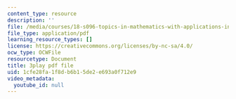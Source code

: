 ```yaml
---
content_type: resource
description: ''
file: /media/courses/18-s096-topics-in-mathematics-with-applications-in-finance-fall-2013/1cfe28fa1f8db6b15de2e693a0f712e9_TuTmC8aOQJE.pdf
file_type: application/pdf
learning_resource_types: []
license: https://creativecommons.org/licenses/by-nc-sa/4.0/
ocw_type: OCWFile
resourcetype: Document
title: 3play pdf file
uid: 1cfe28fa-1f8d-b6b1-5de2-e693a0f712e9
video_metadata:
  youtube_id: null
---
```

